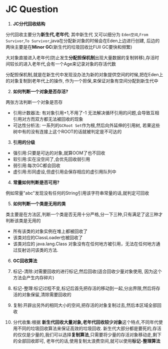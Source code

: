 # JC Question


1. **JC分代回收结构**

  分代回收主要分为**新生代,老年代**; 其中新生代 又可以细分为 `Eden空间`,`From Survivor`,`To Survivor`,java在分配新对象的时候会在Eden上边进行创建, 后边的两块主要是在**Minor GC**(新生代的垃圾回收比FUll GC要快和频繁) 
  
  大对象直接进入老年代(防止发生**分配担保机制**出现大量数据的复制转移),存活时间较长的进入老年代,会有一个Age来记录对象的存活代数
  
  分配担保机制,就是在新生代中发现没办法为新的对象提供空间的时候,把在Eden上的对象复制到老年代上的操作, 作为一个担保,来保证对象有空间分配到新生代中
  
2. **如何判断一个对象是否存活?**

  两张方法判断一个对象是否存
  
  - 引用计数器法: 有对象引用+1,不用了-1  无法解决循环引用的问题,会导致互相引用对方而双方都无法被回收的现象
  - 可达性分析法: 一系列的`GCRoot Set`作为根,然后向外延伸的引用树, 若果这些树中有的没有连接上这个ROOT的话就被判定是不可达的

3. **引用的分级**

  - 强引用:只要是可达的对象,就算OOM了也不回收
  - 软引用:实在没空间了,会优先回收弱引用
  - 弱引用:每次GC都会回收
  - 虚引用:形同虚设,但虚引用会保存相应的虚引用队列中
  
4. **常量如何判断是否可用?**

  例如常量"abc"发现没有任何的String引用该字符串常量的话,就判定可回收
  
5. **如何判断一个类是无用的类**

  类主要是在方法区,判断一个类是否无用十分严格,分一下三种,只有满足了这三种才判断该类是无用的
  
  - 所有该类的对象实例在堆上都被回收了
  - 该类对应的ClassLoader也被回收了
  - 该类对应的 java.lang.Class 对象没有在任何地方被引用，无法在任何地方通过反射访问该类的方法.

6. **GC回收算法**

  1. 标记-清除:对需要回收的进行标记,然后回收(适合回收少量对象使用, 因为这个方法会产生内存碎片)
  2. 标记-整理:标记过程不变,标记后首先把存活的移动到一起,分出界限,然后将存活的对象保留,清除需要回收的
  3. 复制:开辟出另外的相同大小的空间,把存活的对象复制过去,然后本区域全部回收
  4. 分代收集:根据 **新生代回收大量对象,老年代回收较少对象**这个特点,不同年代使用不同的垃圾回收算法来保证高效的垃圾回收. 新生代大部分都是要死的,存活的仅仅是少量的,我们可以选择**复制算法**,只需要将少量的存活对象移动走,剩下的全部回收即可, 老年代的话,使用复制太浪费空间,就可以使用**标记-整理算法**